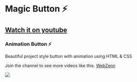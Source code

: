 # Magic Button ⚡

## [Watch it on youtube](https://youtu.be/cIKhz0VxXRA?si=kxH5at6TusFV0QpP)
### Animation Button ⚡

Beautiful project style button with animation using HTML & CSS

Join the channel to see more videos like this. [WebZenn](https://www.youtube.com/@WebZenn)

![](/cover-Maic-Button.jpg.jpg)
